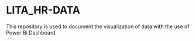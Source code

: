 # LITA_HR-DATA
This repository is used to document the visualization of data with the use of Power Bi Dashboard 
